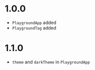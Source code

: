 # 1.0.0

- `PlaygroundApp` added
- `PlaygroundTag` added

# 1.1.0

- `theme` and `darkTheme` in `PlaygroundApp`